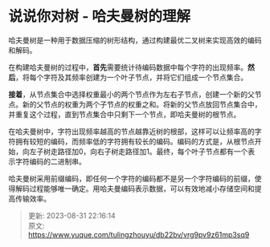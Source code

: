 # 说说你对树 - 哈夫曼树的理解

哈夫曼树是一种用于数据压缩的树形结构，通过构建最优二叉树来实现高效的编码和解码。

在构建哈夫曼树的过程中，**首先**需要统计待编码数据中每个字符的出现频率。**然后**，将每个字符及其频率创建为一个叶子节点，并将它们组成一个节点集合。

**接着**，从节点集合中选择权重最小的两个节点作为左右子节点，创建一个新的父节点。新的父节点的权重为两个子节点的权重之和。将新的父节点放回节点集合中，并重复这个过程，直到节点集合中只剩下一个节点，即哈夫曼树的根节点。

在哈夫曼树中，字符出现频率越高的节点越靠近树的根部，这样可以让频率高的字符拥有较短的编码，而频率低的字符拥有较长的编码。编码的方式是，从根节点开始，向左子树走路径加0，向右子树走路径加1。最终，每个叶子节点都有一个表示字符编码的二进制串。

哈夫曼树采用前缀编码，即任何一个字符的编码都不是另一个字符编码的前缀，使得解码过程能够唯一确定。用哈夫曼编码表示数据，可以有效地减小存储空间和提高传输效率。



> 更新: 2023-08-31 22:16:14  
> 原文: <https://www.yuque.com/tulingzhouyu/db22bv/vrg9pv9z61mp3sq9>